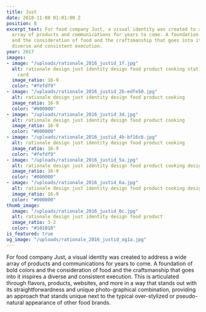 ```yaml
---
title: Just
date: 2018-11-08 01:01:00 Z
position: 8
excerpt_text: For food company Just, a visual identity was created to address a wide
  array of products and communications for years to come. A foundation of bold colors
  and the consideration of food and the craftsmanship that goes into it inspires a
  diverse and consistent execution.
year: 2017
images:
- image: "/uploads/rationale_2016_justid_1f.jpg"
  alt: rationale design just identity design food product cooking stationery business
    card
  image_ratio: 16-9
  color: "#fefdf9"
- image: "/uploads/rationale_2016_justid_2b-edfe50.jpg"
  alt: rationale design just identity design food product cooking
  image_ratio: 16-9
  color: "#000000"
- image: "/uploads/rationale_2016_justid_3d.jpg"
  alt: rationale design just identity design food product cooking
  image_ratio: 16-9
  color: "#000000"
- image: "/uploads/rationale_2016_justid_4b-bf16c6.jpg"
  alt: rationale design just identity design food product cooking
  image_ratio: 16-9
  color: "#fefdf9"
- image: "/uploads/rationale_2016_justid_5a.jpg"
  alt: rationale design just identity design food product cooking design manual guidelines
  image_ratio: 16-9
  color: "#000000"
- image: "/uploads/rationale_2016_justid_6a.jpg"
  alt: rationale design just identity design food product cooking design manual guidelines
  image_ratio: 16-9
  color: "#000000"
thumb_image:
  image: "/uploads/rationale_2016_justid_0c.jpg"
  alt: rationale design just identity design food product
  image_ratio: 3-2
  color: "#101010"
is_featured: true
og_image: "/uploads/rationale_2016_justid_og1a.jpg"
---
```


For food company Just, a visual identity was created to address a wide array of products and communications for years to come. A foundation of bold colors and the consideration of food and the craftsmanship that goes into it inspires a diverse and consistent execution. This is articulated through flavors, products, websites, and more in a way that stands out with its straightforwardness and unique photo-graphical combination, providing an approach that stands unique next to the typical over-stylized or pseudo-natural appearance of other food brands.